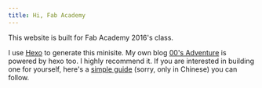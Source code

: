 ```yaml
---
title: Hi, Fab Academy
---
```

This website is built for Fab Academy 2016's class. 

I use [Hexo](http://hexo.io) to generate this minisite. My own blog [00's Adventure](http://uegeek.com) is powered by hexo too. I highly recommend it. If you are interested in building one for yourself, here's a [simple guide](http://www.uegeek.com/2016/01/10/from-wordpress-to-hexo/) (sorry, only in Chinese) you can follow.

